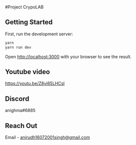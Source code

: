 #Project
CrypoLAB

## Getting Started

First, run the development server:

```bash
yarn
yarn run dev
```

Open [http://localhost:3000](http://localhost:3000) with your browser to see the result.

## Youtube video
https://youtu.be/Z8yi65LHCsI

## Discord
anighma#6885

## Reach Out
Email - anirudh16072001singh@gmail.com



